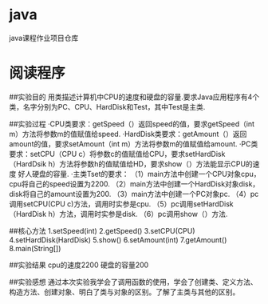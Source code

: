 # java
java课程作业项目仓库

# 阅读程序

##实验目的 
用类描述计算机中CPU的速度和硬盘的容量.要求Java应用程序有4个类，名字分别为PC、CPU、HardDisk和Test，其中Test是主类.

##实验过程
·CPU类要求：getSpeed（）返回speed的值，要求getSpeed（int m）方法将参数m的值赋值给speed.
·HardDisk类要求：getAmount（）返回amount的值，要求setAmount（int m）方法将参数m的值赋值给amount.
·PC类要求：setCPU（CPU c）将参数c的值赋值给CPU，要求setHardDisk（HardDsik h）方法将参数h的值赋值给HD，要求show（）方法能显示CPU的速度
                 好人硬盘的容量.
·主类Tset的要求：
（1）main方法中创建一个CPU对象cpu，cpu将自己的speed设置为2200.
（2）main方法中创建一个HardDisk对象disk，disk将自己的amount设置为200.
（3）main方法中创建一个PC对象pc.
（4）pc调用setCPU(CPU c)方法，调用时实参是cpu.
（5）pc调用setHardDisk（HardDisk h）方法，调用时实参是disk.
（6）pc调用show（）方法.

##核心方法
1.setSpeed(int)
2.getSpeed()
3.setCPU(CPU)
4.setHardDisk(HardDisk)
5.show()
6.setAmount(int)
7.getAmount()
8.main(String[])

##实验结果
cpu的速度2200
硬盘的容量200

##实验感想
通过本次实验我学会了调用函数的使用，学会了创建类、定义方法、构造方法、创建对象、明白了类与对象的区别。了解了主类与其他的区别。
